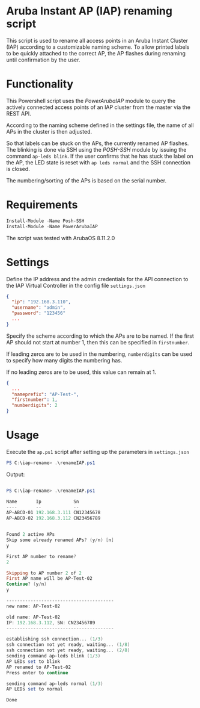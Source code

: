 # Aruba Instant AP (IAP) renaming script

This script is used to rename all access points in an Aruba Instant Cluster (IAP) according to a customizable naming scheme.
To allow printed labels to be quickly attached to the correct AP, the AP flashes during renaming until confirmation by the user.

# Functionality

This Powershell script uses the _PowerArubaIAP_ module to query the actively connected access points of an IAP cluster from the master via the REST API.

According to the naming scheme defined in the settings file, the name of all APs in the cluster is then adjusted.

So that labels can be stuck on the APs, the currently renamed AP flashes. The blinking is done via SSH using the _POSH-SSH_ module by issuing the command `ap-leds blink`. If the user confirms that he has stuck the label on the AP, the LED state is reset with `ap leds normal` and the SSH connection is closed.

The numbering/sorting of the APs is based on the serial number.

# Requirements

```Powershell
Install-Module -Name Posh-SSH
Install-Module -Name PowerArubaIAP
```

The script was tested with ArubaOS 8.11.2.0

# Settings

Define the IP address and the admin credentials for the API connection to the IAP Virtual Controller in the config file `settings.json`

```json
{
  "ip": "192.168.3.110",
  "username": "admin",
  "password": "123456"
  ...
}
```

Specify the scheme according to which the APs are to be named. If the first AP should not start at number 1, then this can be specified in `firstnumber`.

If leading zeros are to be used in the numbering, `numberdigits` can be used to specify how many digits the numbering has.

If no leading zeros are to be used, this value can remain at 1.

```json
{
  ...
  "nameprefix": "AP-Test-",
  "firstnumber": 1,
  "numberdigits": 2
}
```

# Usage

Execute the `ap.ps1` script after setting up the parameters in `settings.json`

```Powershell
PS C:\iap-rename> .\renameIAP.ps1
```

Output:

```Powershell

PS C:\iap-rename> .\renameIAP.ps1

Name       Ip            Sn
----       --            --
AP-ABCD-01 192.168.3.111 CN12345678
AP-ABCD-02 192.168.3.112 CN23456789


Found 2 active APs
Skip some already renamed APs? (y/n) [n]
y

First AP number to rename?
2

Skipping to AP number 2 of 2
First AP name will be AP-Test-02
Continue? (y/n)
y

----------------------------------------
new name: AP-Test-02

old name: AP-Test-02
IP: 192.168.3.112, SN: CN23456789
----------------------------------------

establishing ssh connection... (1/3)
ssh connection not yet ready, waiting... (1/8)
ssh connection not yet ready, waiting... (2/8)
sending command ap-leds blink (1/3)
AP LEDs set to blink
AP renamed to AP-Test-02
Press enter to continue

sending command ap-leds normal (1/3)
AP LEDs set to normal

Done

```
